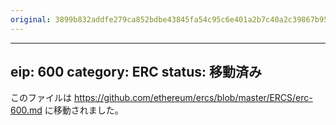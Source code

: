 ```yaml
---
original: 3899b832addfe279ca852bdbe43845fa54c95c6e401a2b7c40a2c39867b95144
---
```


---
eip: 600
category: ERC
status: 移動済み
---

このファイルは https://github.com/ethereum/ercs/blob/master/ERCS/erc-600.md に移動されました。